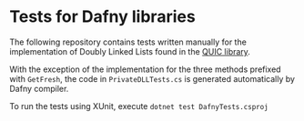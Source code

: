 # Tests for Dafny libraries

The following repository contains tests written manually for the implementation of Doubly Linked Lists found in the [QUIC library]((https://github.com/secure-foundations/everquic-dafny)).

With the exception of the implementation for the three methods prefixed with `GetFresh`, the code in `PrivateDLLTests.cs` is generated automatically by Dafny compiler. 

To run the tests using XUnit, execute `dotnet test DafnyTests.csproj`